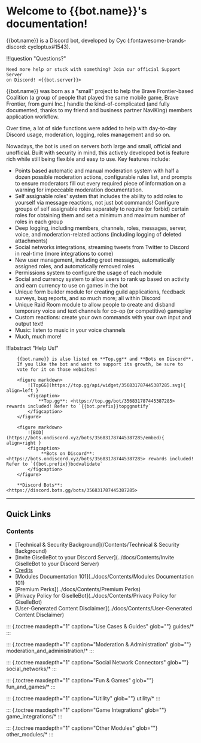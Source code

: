 Welcome to {{bot.name}}'s documentation!
=============================

{{bot.name}} is a Discord bot, developed by Cyc (:fontawesome-brands-discord: cycloptux#1543).

!!!question "Questions?"

    Need more help or stuck with something? Join our official Support Server
    on Discord! <{{bot.server}}>


{{bot.name}} was born as a "small" project to help the Brave Frontier-based
Coalition (a group of people that played the same mobile game, Brave
Frontier, from gumi Inc.) handle the kind-of-complicated (and fully
documented, thanks to my friend and business partner NaviKing) members
application workflow.

Over time, a lot of side functions were added to help with day-to-day
Discord usage, moderation, logging, roles management and so on.

Nowadays, the bot is used on servers both large and small, official and
unofficial. Built with security in mind, this actively developed bot is
feature rich while still being flexible and easy to use. Key features
include:

-   Points based automatic and manual moderation system with half a
    dozen possible moderation actions, configurable rules list, and
    prompts to ensure moderators fill out every required piece of
    information on a warning for impeccable moderation documentation.
-   Self assignable roles' system that includes the ability to add roles
    to yourself via message reactions, not just bot commands! Configure
    groups of self assignable roles separately to require (or forbid)
    certain roles for obtaining them and set a minimum and maximum
    number of roles in each group
-   Deep logging, including members, channels, roles, messages, server,
    voice, and moderation-related actions (including logging of deleted
    attachments)
-   Social networks integrations, streaming tweets from Twitter to
    Discord in real-time (more integrations to come)
-   New user management, including greet messages, automatically
    assigned roles, and automatically removed roles
-   Permissions system to configure the usage of each module
-   Social and currency system to allow users to rank up based on
    activity and earn currency to use on games in the bot
-   Unique form builder module for creating guild applications, feedback
    surveys, bug reports, and so much more; all within Discord
-   Unique Raid Room module to allow people to create and disband
    temporary voice and text channels for co-op (or competitive)
    gameplay
-   Custom reactions: create your own commands with your own input and
    output text!
-   Music: listen to music in your voice channels
-   Much, much more!

!!!abstract "Help Us!"
        
        {{bot.name}} is also listed on **Top.gg** and **Bots on Discord**.
        If you like the bot and want to support its growth, be sure to 
        vote for it on those websites!

        <figure markdown> 
            ![TopGG](https://top.gg/api/widget/356831787445387285.svg){ align=left }
            <figcaption>
                **Top.gg**: <https://top.gg/bot/356831787445387285> rewards included! Refer to `{{bot.prefix}}topggnotify`
            </figcaption>
        </figure>

        <figure markdown> 
            ![BOD](https://bots.ondiscord.xyz/bots/356831787445387285/embed){ align=right }
            <figcaption>
                 **Bots on Discord**: <https://bots.ondiscord.xyz/bots/356831787445387285> rewards included! Refer to `{{bot.prefix}}bodvalidate` 
            </figcaption>
        </figure>

        **Discord Bots**: <https://discord.bots.gg/bots/356831787445387285>


------------------------------------------------------------------------
## Quick Links

### Contents
* [Technical & Security Background](/Contents/Technical & Security Background)
* [Invite GiselleBot to your Discord Server](../docs/Contents/Invite GiselleBot to your Discord Server)
* [Credits](../docs/Contents/Credits)
* [Modules Documentation 101](../docs/Contents/Modules Documentation 101)
* [Premium Perks](../docs/Contents/Premium Perks)
* [Privacy Policy for GiselleBot](../docs/Contents/Privacy Policy for GiselleBot)
* [User-Generated Content Disclaimer](../docs/Contents/User-Generated Content Disclaimer)

::: {.toctree maxdepth="1" caption="Use Cases & Guides" glob=""}
guides/\*
:::

::: {.toctree maxdepth="1" caption="Moderation & Administration" glob=""}
moderation\_and\_administration/\*
:::

::: {.toctree maxdepth="1" caption="Social Network Connectors" glob=""}
social\_networks/\*
:::

::: {.toctree maxdepth="1" caption="Fun & Games" glob=""}
fun\_and\_games/\*
:::

::: {.toctree maxdepth="1" caption="Utility" glob=""}
utility/\*
:::

::: {.toctree maxdepth="1" caption="Game Integrations" glob=""}
game\_integrations/\*
:::

::: {.toctree maxdepth="1" caption="Other Modules" glob=""}
other\_modules/\*
:::
